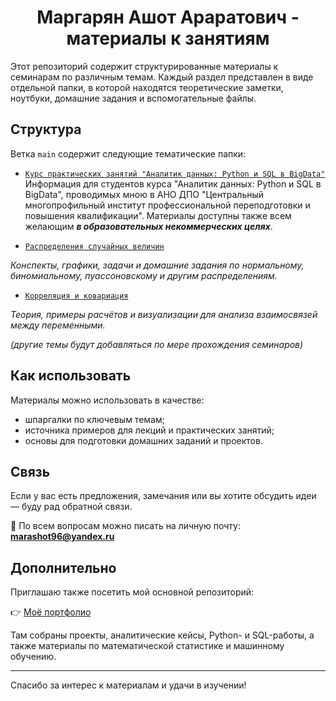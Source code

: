# <div align='center'> Маргарян Ашот Араратович - материалы к занятиям </div>

Этот репозиторий содержит структурированные материалы к семинарам по различным темам. Каждый раздел представлен в виде отдельной папки, в которой находятся теоретические заметки, ноутбуки, домашние задания и вспомогательные файлы.

## Структура

Ветка `main` содержит следующие тематические папки:

- [`Курс практических занятий "Аналитик данных: Python и SQL в BigData"`](/AnalisysInCMI/Navigator.md)
Информация для студентов курса "Аналитик данных: Python и SQL в BigData", проводимых мною в АНО ДПО "Центральный многопрофильный институт профессиональной переподготовки и повышения квалификации". Материалы доступны также всем желающим ***в образовательных некоммерческих целях***.


- [`Распределения случайных величин`](/D%26D/Navigator.md)
  
*Конспекты, графики, задачи и домашние задания по нормальному, биномиальному, пуассоновскому и другим распределениям.*

- [`Корреляция и ковариация`](/Correl/Navigator.md)
  
*Теория, примеры расчётов и визуализации для анализа взаимосвязей между переменными.*

*(другие темы будут добавляться по мере прохождения семинаров)*

## Как использовать

Материалы можно использовать в качестве:

- шпаргалки по ключевым темам;
- источника примеров для лекций и практических занятий;
- основы для подготовки домашних заданий и проектов.

## Связь

Если у вас есть предложения, замечания или вы хотите обсудить идеи — буду рад обратной связи.

📩 По всем вопросам можно писать на личную почту: **marashot96@yandex.ru**

## Дополнительно

Приглашаю также посетить мой основной репозиторий:

👉 [Моё портфолио](https://github.com/marashot96/portfolio/blob/main/README.md#--маргарян-ашот---портфолио-)

Там собраны проекты, аналитические кейсы, Python- и SQL-работы, а также материалы по математической статистике и машинному обучению.

---

Спасибо за интерес к материалам и удачи в изучении!

